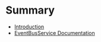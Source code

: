# Summary

- [Introduction](README.md)
- [EventBusService Documentation](docs/event-bus-methods.md)
